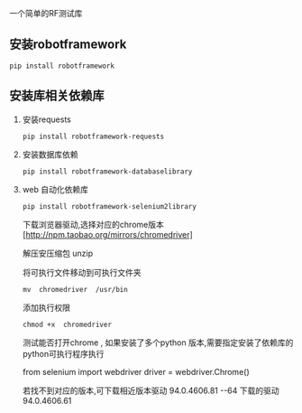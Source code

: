 一个简单的RF测试库

## 安装robotframework
    pip install robotframework


## 安装库相关依赖库
1. 安装requests    
    
    ```pip install robotframework-requests```

2. 安装数据库依赖
    
    `pip install robotframework-databaselibrary`

3. web 自动化依赖库
    
    `pip install robotframework-selenium2library`
    
    下载浏览器驱动,选择对应的chrome版本[http://npm.taobao.org/mirrors/chromedriver]
    
    解压安压缩包
    unzip 
    
    将可执行文件移动到可执行文件夹
    
    `mv  chromedriver  /usr/bin`
    
    添加执行权限 
     
    `chmod +x  chromedriver`
    
    测试能否打开chrome , 如果安装了多个python 版本,需要指定安装了依赖库的python可执行程序执行
    
    from selenium import webdriver
    driver = webdriver.Chrome()
    
    若找不到对应的版本,可下载相近版本驱动
    94.0.4606.81  --64   下载的驱动 94.0.4606.61
    
    